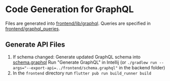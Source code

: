 # Code Generation for GraphQL

Files are generated into [frontend/lib/graphql](../frontend/lib/graphql).
Queries are specified in [frontend/graphql_queries](../frontend/graphql_queries).

## Generate API Files
1. If schema changed: Generate updated GraphQL schema into [schema.graphql](../frontend/schema.graphql)
   Run "Generate GraphQL" in Intellij (or ```./gradlew run --args="--export-api=../frontend/schema.graphql"``` in the backend folder)
2. In the `frontend` directory run ```flutter pub run build_runner build``` 
